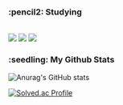 

<h3> :pencil2: Studying </h3>

<br/><img src="https://img.shields.io/badge/JAVA-007396?style=flat&logo=java&logoColor=white">
<img src="https://img.shields.io/badge/MySQL-4479A1?style=flat&logo=MySQL&logoColor=white">
<img src="https://img.shields.io/badge/springboot-6DB33F?style=flat&logo=SpringBoot&logoColor=white"/><br/>


<h3> :seedling: My Github Stats </h3>

![Anurag's GitHub stats](https://github-readme-stats.vercel.app/api?username=leeshinbi&show_icons=true&theme=gruvbox)


[![Solved.ac Profile](http://mazassumnida.wtf/api/v2/generate_badge?boj=dltlsql)](https://solved.ac/dltlsql/)
